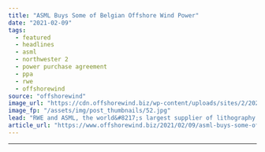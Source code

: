 ```yaml
---
title: "ASML Buys Some of Belgian Offshore Wind Power"
date: "2021-02-09"
tags: 
  - featured
  - headlines
  - asml
  - northwester 2
  - power purchase agreement
  - ppa
  - rwe
  - offshorewind
source: "offshorewind"
image_url: "https://cdn.offshorewind.biz/wp-content/uploads/sites/2/2021/02/09115009/ASML-Buys-Some-of-Belgian-Offshore-Wind-Power.jpg"
image_fp: "/assets/img/post_thumbnails/52.jpg"
lead: "RWE and ASML, the world&#8217;s largest supplier of lithography systems for the semiconductor industry,"
article_url: "https://www.offshorewind.biz/2021/02/09/asml-buys-some-of-belgian-offshore-wind-power/"
---
```


---

